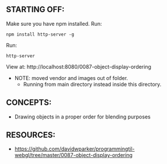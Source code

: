 ## STARTING OFF:

Make sure you have npm installed.
Run:
```
npm install http-server -g
```

Run:
```
http-server
```

View at: http://localhost:8080/0087-object-display-ordering

* NOTE: moved vendor and images out of folder.
  * Running from main directory instead inside this directory.

## CONCEPTS:

* Drawing objects in a proper order for blending purposes

## RESOURCES:

* https://github.com/davidwparker/programmingtil-webgl/tree/master/0087-object-display-ordering
